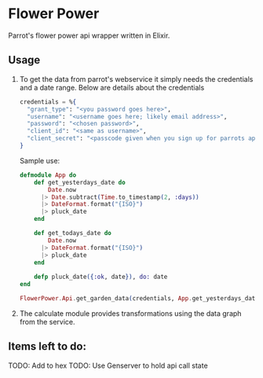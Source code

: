 Flower Power
===========

Parrot's flower power api wrapper written in Elixir.

Usage
-----------------

1. To get the data from parrot's webservice it simply needs the credentials and a date range. Below
   are details about the credentials

	```elixir
	credentials = %{
	  "grant_type": "<you password goes here>",
	  "username": "<username goes here; likely email address>",
	  "password": "<chosen password>",
	  "client_id": "<same as username>",
	  "client_secret": "<passcode given when you sign up for parrots api service>"
	}
	```
	Sample use:

	```elixir
	defmodule App do
		def get_yesterdays_date do
			Date.now
		  |> Date.subtract(Time.to_timestamp(2, :days))
		  |> DateFormat.format("{ISO}")
		  |> pluck_date
		end

		def get_todays_date do
			Date.now
		  |> DateFormat.format("{ISO}")
		  |> pluck_date
		end
		
		defp pluck_date({:ok, date}), do: date
	end

	FlowerPower.Api.get_garden_data(credentials, App.get_yesterdays_date, App.get_todays_date)

	```

2. The calculate module provides transformations using the data graph from the service.

Items left to do:
-----------------
TODO: Add to hex
TODO: Use Genserver to hold api call state